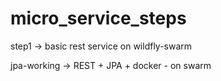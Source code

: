 # micro_service_steps
step1 -> basic rest service on wildfly-swarm

jpa-working -> REST + JPA + docker -  on swarm

